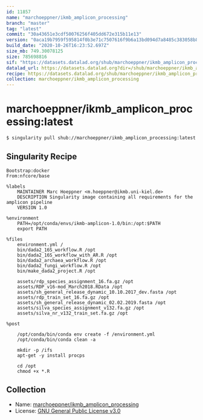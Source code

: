 ```yaml
---
id: 11857
name: "marchoeppner/ikmb_amplicon_processing"
branch: "master"
tag: "latest"
commit: "30a43651e3cdf50076256f405dd672e315b11e13"
version: "0aca19b7959f595814f0b3e71c7507616f9b6a13bd094d7a8485c383058b8287"
build_date: "2020-10-26T16:23:52.697Z"
size_mb: 749.30078125
size: 785698816
sif: "https://datasets.datalad.org/shub/marchoeppner/ikmb_amplicon_processing/latest/2020-10-26-30a43651-0aca19b7/0aca19b7959f595814f0b3e71c7507616f9b6a13bd094d7a8485c383058b8287.sif"
datalad_url: https://datasets.datalad.org?dir=/shub/marchoeppner/ikmb_amplicon_processing/latest/2020-10-26-30a43651-0aca19b7/
recipe: https://datasets.datalad.org/shub/marchoeppner/ikmb_amplicon_processing/latest/2020-10-26-30a43651-0aca19b7/Singularity
collection: marchoeppner/ikmb_amplicon_processing
---
```


# marchoeppner/ikmb_amplicon_processing:latest

```bash
$ singularity pull shub://marchoeppner/ikmb_amplicon_processing:latest
```

## Singularity Recipe

```singularity
Bootstrap:docker
From:nfcore/base

%labels
    MAINTAINER Marc Hoeppner <m.hoeppner@ikmb.uni-kiel.de>
    DESCRIPTION Singularity image containing all requirements for the amplicon pipeline
    VERSION 1.0

%environment
    PATH=/opt/conda/envs/ikmb-amplicon-1.0/bin:/opt:$PATH
    export PATH

%files
    environment.yml /
    bin/dada2_16S_workflow.R /opt
    bin/dada2_16S_workflow_with_AR.R /opt
    bin/dada2_archaea_workflow.R /opt
    bin/dada2_fungi_workflow.R /opt
    bin/make_dada2_project.R /opt

    assets/rdp_species_assignment_16.fa.gz /opt 
    assets/RDP_v16-mod_March2018.RData /opt
    assets/sh_general_release_dynamic_10.10.2017_dev.fasta /opt
    assets/rdp_train_set_16.fa.gz /opt
    assets/sh_general_release_dynamic_02.02.2019.fasta /opt
    assets/silva_species_assignment_v132.fa.gz /opt
    assets/silva_nr_v132_train_set.fa.gz /opt

%post

    /opt/conda/bin/conda env create -f /environment.yml
    /opt/conda/bin/conda clean -a

    mkdir -p /ifs
    apt-get -y install procps

    cd /opt
    chmod +x *.R
```

## Collection

 - Name: [marchoeppner/ikmb_amplicon_processing](https://github.com/marchoeppner/ikmb_amplicon_processing)
 - License: [GNU General Public License v3.0](https://api.github.com/licenses/gpl-3.0)


